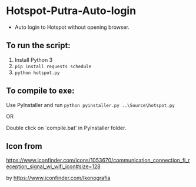 # Hotspot-Putra-Auto-login
* Auto login to Hotspot without opening browser.


## To run the script:
1. Install Python 3
2. `pip install requests schedule`
3. `python hotspot.py`


## To compile to exe:
Use PyInstaller and run `python pyinstaller.py ..\Source\hotspot.py`

OR

Double click on `compile.bat' in PyInstaller folder.


## Icon from
https://www.iconfinder.com/icons/1053670/communication_connection_fi_reception_signal_wi_wifi_icon#size=128

by https://www.iconfinder.com/Ikonografia
